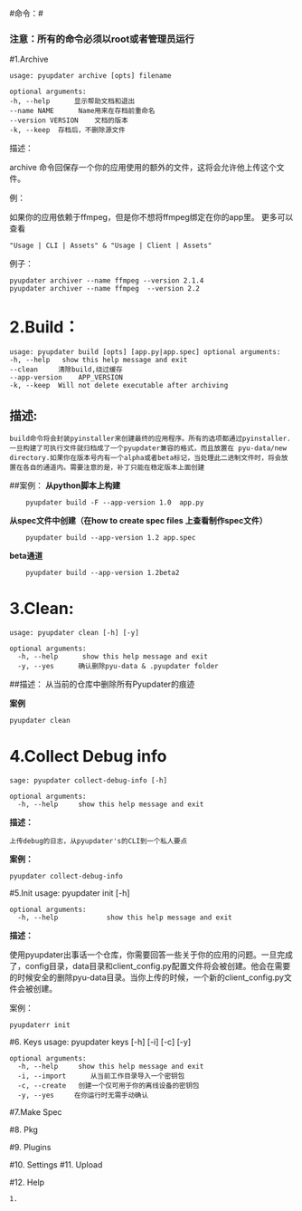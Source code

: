 #命令：#

### 注意：所有的命令必须以root或者管理员运行 ###

#1.Archive

	usage: pyupdater archive [opts] filename 
	
	optional arguments: 
	-h, --help  	显示帮助文档和退出 
	--name NAME 	 Name用来在存档前重命名
	--version VERSION 	 文档的版本
	-k, --keep	存档后，不删除源文件
	
描述：

archive 命令回保存一个你的应用使用的额外的文件，这将会允许他上传这个文件。

例：

如果你的应用依赖于ffmpeg，但是你不想将ffmpeg绑定在你的app里。
更多可以查看  

	"Usage | CLI | Assets" & "Usage | Client | Assets" 
	
例子：

	pyupdater archiver --name ffmpeg --version 2.1.4
	pyupdater archiver --name ffmpeg  --version 2.2
	
	
# 2.Build：
	
	usage: pyupdater build [opts] [app.py|app.spec] optional arguments: 
	-h, --help	 show this help message and exit 
	--clean 	清除build,绕过缓存
	--app-version	 APP_VERSION 
	-k, --keep 	Will not delete executable after archiving
	
	
## 描述:

	build命令将会封装pyinstaller来创建最终的应用程序。所有的选项都通过pyinstaller.一旦构建了可执行文件就归档成了一个pyupdater兼容的格式，而且放置在 pyu-data/new directory.如果你在版本号内有一个alpha或者beta标记，当处理此二进制文件时，将会放置在各自的通道内。需要注意的是，补丁只能在稳定版本上面创建
	
##案例：
**从python脚本上构建**

		pyupdater build -F --app-version 1.0  app.py
	

**从spec文件中创建（在how to create spec files 上查看制作spec文件）**

		pyupdater build --app-version 1.2 app.spec
	
**beta通道**

		pyupdater build --app-version 1.2beta2
	
# 3.Clean:

	usage: pyupdater clean [-h] [-y]
	
	optional arguments:
	  -h, --help	  show this help message and exit
	  -y, --yes  	 确认删除pyu-data & .pyupdater folder
	
##描述：
从当前的仓库中删除所有Pyupdater的痕迹
	
**案例**

	pyupdater clean
	
# 4.Collect Debug info
	sage: pyupdater collect-debug-info [-h]
	
	optional arguments:
	  -h, --help 	 show this help message and exit
	
**描述：**

	上传debug的日志，从pyupdater's的CLI到一个私人要点
	
**案例：**

	pyupdater collect-debug-info
	
#5.Init
	usage: pyupdater init [-h]
	
	optional arguments:
	  -h, --help            show this help message and exit
	
**描述：**

使用pyupdater出事话一个仓库，你需要回答一些关于你的应用的问题。一旦完成了，config目录，data目录和client_config.py配置文件将会被创建。他会在需要的时候安全的删除pyu-data目录。当你上传的时候，一个新的client_config.py文件会被创建。
	
案例：
	
	pyupdaterr init 
	
#6. Keys
	usage: pyupdater keys [-h] [-i] [-c] [-y]
	
	optional arguments:
	  -h, --help   	 show this help message and exit
	  -i, --import  	从当前工作目录导入一个密钥包
	  -c, --create 	 创建一个仅可用于你的离线设备的密钥包
	  -y, --yes    	在你运行时无需手动确认
	
#7.Make Spec
	
#8. Pkg

#9. Plugins

#10. Settings
#11. Upload

#12. Help


	





	1. 
